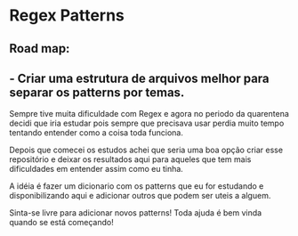 # Regex Patterns

## Road map:
## - Criar uma estrutura de arquivos melhor para separar os patterns por temas.

Sempre tive muita dificuldade com Regex e agora no periodo da quarentena decidi que iria estudar pois sempre que precisava usar perdia muito tempo tentando entender como a coisa toda funciona.

Depois que comecei os estudos achei que seria uma boa opção criar esse repositório e deixar os resultados aqui para aqueles que tem mais dificuldades em entender assim como eu tinha.

A idéia é fazer um dicionario com os patterns que eu for estudando e disponibilizando aqui e adicionar outros que podem ser uteis a alguem.

Sinta-se livre para adicionar novos patterns! Toda ajuda é bem vinda quando se está começando!
